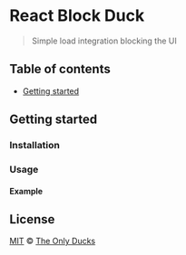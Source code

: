 # React Block Duck

> Simple load integration blocking the UI

## Table of contents
- [Getting started](#getting-started)

## Getting started

### Installation

### Usage

#### Example

## License
[MIT](https://opensource.org/licenses/MIT) © [The Only Ducks](https://github.com/theonlyducks)
